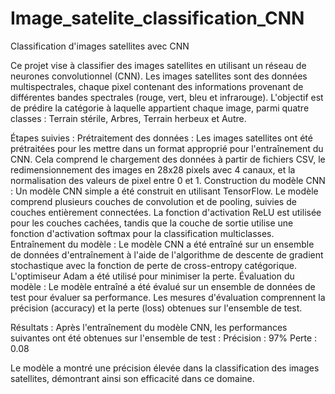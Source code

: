 # Image_satelite_classification_CNN
Classification d'images satellites avec CNN 

Ce projet vise à classifier des images satellites en utilisant un réseau de neurones convolutionnel (CNN). Les images satellites sont des données multispectrales, chaque pixel contenant des informations provenant de différentes bandes spectrales (rouge, vert, bleu et infrarouge). 
L'objectif est de prédire la catégorie à laquelle appartient chaque image, parmi quatre classes : Terrain stérile, Arbres, Terrain herbeux et Autre. 

Étapes suivies : 
Prétraitement des données : Les images satellites ont été prétraitées pour les mettre dans un format approprié pour l'entraînement du CNN. Cela comprend le chargement des données à partir de fichiers CSV, le redimensionnement des images en 28x28 pixels avec 4 canaux, et la normalisation des valeurs de pixel entre 0 et 1. 
Construction du modèle CNN : Un modèle CNN simple a été construit en utilisant TensorFlow. Le modèle comprend plusieurs couches de convolution et de pooling, suivies de couches entièrement connectées. La fonction d'activation ReLU est utilisée pour les couches cachées, tandis que la couche de sortie utilise une fonction d'activation softmax pour la classification multiclasses. 
Entraînement du modèle : Le modèle CNN a été entraîné sur un ensemble de données d'entraînement à l'aide de l'algorithme de descente de gradient stochastique avec la fonction de perte de cross-entropy catégorique. L'optimiseur Adam a été utilisé pour minimiser la perte. 
Évaluation du modèle : Le modèle entraîné a été évalué sur un ensemble de données de test pour évaluer sa performance. Les mesures d'évaluation comprennent la précision (accuracy) et la perte (loss) obtenues sur l'ensemble de test. 

Résultats : Après l'entraînement du modèle CNN, 
les performances suivantes ont été obtenues sur l'ensemble de test : Précision : 97% Perte : 0.08 

Le modèle a montré une précision élevée dans la classification des images satellites, démontrant ainsi son efficacité dans ce domaine.
